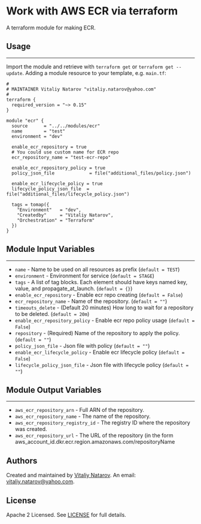 # Work with AWS ECR via terraform

A terraform module for making ECR.


## Usage
----------------------
Import the module and retrieve with ```terraform get``` or ```terraform get --update```. Adding a module resource to your template, e.g. `main.tf`:

```
#
# MAINTAINER Vitaliy Natarov "vitaliy.natarov@yahoo.com"
#
terraform {
  required_version = "~> 0.15"
}

module "ecr" {
  source      = "../../modules/ecr"
  name        = "test"
  environment = "dev"

  enable_ecr_repository = true
  # You could use custom name for ECR repo
  ecr_repository_name = "test-ecr-repo"

  enable_ecr_repository_policy = true
  policy_json_file             = file("additional_files/policy.json")

  enable_ecr_lifecycle_policy = true
  lifecycle_policy_json_file  = file("additional_files/lifecycle_policy.json")

  tags = tomap({
    "Environment"   = "dev",
    "Createdby"     = "Vitaliy Natarov",
    "Orchestration" = "Terraform"
  })
}
```

## Module Input Variables
----------------------
- `name` - Name to be used on all resources as prefix (`default = TEST`)
- `environment` - Environment for service (`default = STAGE`)
- `tags` - A list of tag blocks. Each element should have keys named key, value, and propagate_at_launch. (`default = {}`)
- `enable_ecr_repository` - Enable ecr repo creating (`default = False`)
- `ecr_repository_name` - Name of the repository. (`default = ""`)
- `timeouts_delete` - (Default 20 minutes) How long to wait for a repository to be deleted. (`default = 20m`)
- `enable_ecr_repository_policy` - Enable ecr repo policy usage (`default = False`)
- `repository` - (Required) Name of the repository to apply the policy. (`default = ""`)
- `policy_json_file` - Json file with policy (`default = ""`)
- `enable_ecr_lifecycle_policy` - Enable ecr lifecycle policy (`default = False`)
- `lifecycle_policy_json_file` - Json file with lifecycle policy (`default = ""`)

## Module Output Variables
----------------------
- `aws_ecr_repository_arn` - Full ARN of the repository.
- `aws_ecr_repository_name` - The name of the repository.
- `aws_ecr_repository_registry_id` - The registry ID where the repository was created.
- `aws_ecr_repository_url` - The URL of the repository (in the form aws_account_id.dkr.ecr.region.amazonaws.com/repositoryName


## Authors

Created and maintained by [Vitaliy Natarov](https://github.com/SebastianUA). An email: [vitaliy.natarov@yahoo.com](vitaliy.natarov@yahoo.com).

## License

Apache 2 Licensed. See [LICENSE](https://github.com/SebastianUA/terraform/blob/master/LICENSE) for full details.
